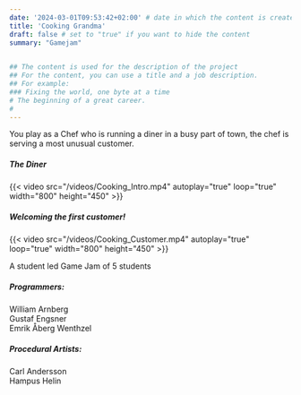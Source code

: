 ```yaml
---
date: '2024-03-01T09:53:42+02:00' # date in which the content is created - defaults to "today"
title: 'Cooking Grandma'
draft: false # set to "true" if you want to hide the content 
summary: "Gamejam"
    

## The content is used for the description of the project
## For the content, you can use a title and a job description.
## For example:
### Fixing the world, one byte at a time
# The beginning of a great career. 
# 
---
```

You play as a Chef who is running a diner in a busy part of town, the chef is serving a most unusual customer.  

##### The Diner
{{< video src="/videos/Cooking_Intro.mp4" autoplay="true" loop="true" width="800" height="450" >}}  

 

##### Welcoming the first customer!

{{< video src="/videos/Cooking_Customer.mp4" autoplay="true" loop="true" width="800" height="450" >}}




A student led Game Jam of 5 students  
##### Programmers: 
William Arnberg  
Gustaf Engsner  
Emrik Åberg Wenthzel

##### Procedural Artists:
Carl Andersson  
Hampus Helin

